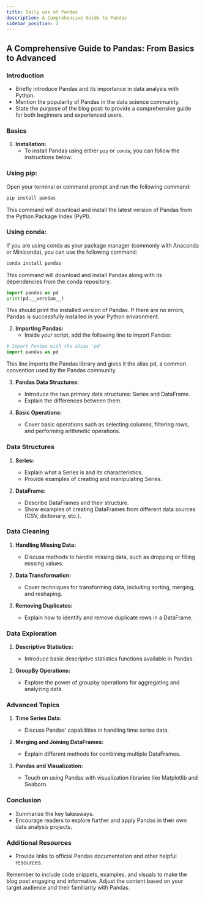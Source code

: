 ```yaml
---
title: Daily use of Pandas
description: A Comprehensive Guide to Pandas
sidebar_position: 2
---
```


## A Comprehensive Guide to Pandas: From Basics to Advanced

### Introduction
   - Briefly introduce Pandas and its importance in data analysis with Python.
   - Mention the popularity of Pandas in the data science community.
   - State the purpose of the blog post: to provide a comprehensive guide for both beginners and experienced users.

### Basics
   1. **Installation:**
      - To install Pandas using either `pip` or `conda`, you can follow the instructions below:

### Using pip:

Open your terminal or command prompt and run the following command:

```bash
pip install pandas
```

This command will download and install the latest version of Pandas from the Python Package Index (PyPI).

### Using conda:

If you are using conda as your package manager (commonly with Anaconda or Miniconda), you can use the following command:

```bash
conda install pandas
```

This command will download and install Pandas along with its dependencies from the conda repository.


```python
import pandas as pd
print(pd.__version__)
```

This should print the installed version of Pandas. If there are no errors, Pandas is successfully installed in your Python environment.

   2. **Importing Pandas:**
      - Inside your script, add the following line to import Pandas:

   ```python
   # Import Pandas with the alias 'pd'
   import pandas as pd
   ```
This line imports the Pandas library and gives it the alias pd, a common convention used by the Pandas community.
   
   3. **Pandas Data Structures:**
      - Introduce the two primary data structures: Series and DataFrame.
      - Explain the differences between them.
   
   4. **Basic Operations:**
      - Cover basic operations such as selecting columns, filtering rows, and performing arithmetic operations.

### Data Structures
   1. **Series:**
      - Explain what a Series is and its characteristics.
      - Provide examples of creating and manipulating Series.
   
   2. **DataFrame:**
      - Describe DataFrames and their structure.
      - Show examples of creating DataFrames from different data sources (CSV, dictionary, etc.).
   
### Data Cleaning
   1. **Handling Missing Data:**
      - Discuss methods to handle missing data, such as dropping or filling missing values.
   
   2. **Data Transformation:**
      - Cover techniques for transforming data, including sorting, merging, and reshaping.
   
   3. **Removing Duplicates:**
      - Explain how to identify and remove duplicate rows in a DataFrame.

### Data Exploration
   1. **Descriptive Statistics:**
      - Introduce basic descriptive statistics functions available in Pandas.
   
   2. **GroupBy Operations:**
      - Explore the power of groupby operations for aggregating and analyzing data.

### Advanced Topics
   1. **Time Series Data:**
      - Discuss Pandas' capabilities in handling time series data.
   
   2. **Merging and Joining DataFrames:**
      - Explain different methods for combining multiple DataFrames.
   
   3. **Pandas and Visualization:**
      - Touch on using Pandas with visualization libraries like Matplotlib and Seaborn.

### Conclusion
   - Summarize the key takeaways.
   - Encourage readers to explore further and apply Pandas in their own data analysis projects.
   
### Additional Resources
   - Provide links to official Pandas documentation and other helpful resources.

Remember to include code snippets, examples, and visuals to make the blog post engaging and informative. Adjust the content based on your target audience and their familiarity with Pandas.
